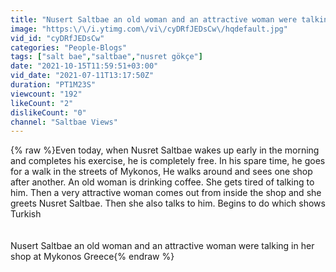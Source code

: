 ```yaml
---
title: "Nusert Saltbae an old woman and an attractive woman were talking in her shop at Mykonos Greece"
image: "https:\/\/i.ytimg.com\/vi\/cyDRfJEDsCw\/hqdefault.jpg"
vid_id: "cyDRfJEDsCw"
categories: "People-Blogs"
tags: ["salt bae","saltbae","nusret gökçe"]
date: "2021-10-15T11:59:51+03:00"
vid_date: "2021-07-11T13:17:50Z"
duration: "PT1M23S"
viewcount: "192"
likeCount: "2"
dislikeCount: "0"
channel: "Saltbae Views"
---
```

{% raw %}Even today, when Nusret Saltbae wakes up early in the morning and completes his exercise, he is completely free. In his spare time, he goes for a walk in the streets of Mykonos,  He walks around and sees one shop after another.  An old woman is drinking coffee. She gets tired of talking to him. Then a very attractive woman comes out from inside the shop and she greets Nusret Saltbae. Then she also talks to him.  Begins to do which shows Turkish<br /><br /><br />Nusert Saltbae an old woman and an attractive woman were talking in her shop at Mykonos Greece{% endraw %}
